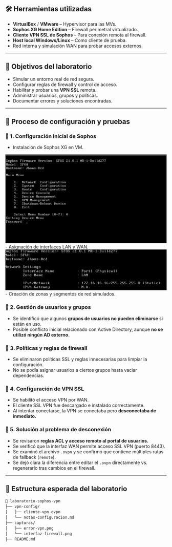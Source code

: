 ## 🛠️ Herramientas utilizadas

- **VirtualBox** / **VMware** – Hypervisor para las MVs.
- **Sophos XG Home Edition** – Firewall perimetral virtualizado.
- **Cliente VPN SSL de Sophos** – Para conexión remota al firewall.
- **Host local Windows/Linux** – Como cliente de prueba.
- Red interna y simulación WAN para probar accesos externos.

---

## 🧩 Objetivos del laboratorio

- Simular un entorno real de red segura.
- Configurar reglas de firewall y control de acceso.
- Habilitar y probar una **VPN SSL** remota.
- Administrar usuarios, grupos y políticas.
- Documentar errores y soluciones encontradas.

---

## 🧪 Proceso de configuración y pruebas

### 🔹 1. Configuración inicial de Sophos
- Instalación de Sophos XG en VM.
<img src="imgs/instalacion1.png" width="600">
- Asignación de interfaces LAN y WAN.
<img src="imgs/LAN.png" width="600">
- Creación de zonas y segmentos de red simulados.

### 🔹 2. Gestión de usuarios y grupos
- Se identificó que algunos **grupos de usuarios no pueden eliminarse** si están en uso.
- Posible conflicto inicial relacionado con Active Directory, aunque **no se utilizó ningún AD externo.**

### 🔹 3. Políticas y reglas de firewall
- Se eliminaron políticas SSL y reglas innecesarias para limpiar la configuración.
- No se podía asignar usuarios a ciertos grupos hasta vaciar dependencias.

### 🔹 4. Configuración de VPN SSL
- Se habilitó el acceso VPN por WAN.
- El cliente SSL VPN fue descargado e instalado correctamente.
- Al intentar conectarse, la VPN se conectaba pero **desconectaba de inmediato.**

### 🔹 5. Solución al problema de desconexión
- Se revisaron **reglas ACL y acceso remoto al portal de usuarios.**
- Se verificó que la interfaz WAN permite acceso SSL VPN (puerto 8443).
- Se examinó el archivo `.ovpn` y se confirmó que contiene múltiples rutas de fallback (`remote`).
- Se dejó clara la diferencia entre editar el `.ovpn` directamente vs. regenerarlo tras cambios en el firewall.

---

## 🧱 Estructura esperada del laboratorio

```bash
📁 laboratorio-sophos-vpn
├── vpn-config/
│   ├── cliente-vpn.ovpn
│   └── notas-configuracion.md
├── capturas/
│   ├── error-vpn.png
│   └── interfaz-firewall.png
├── README.md
